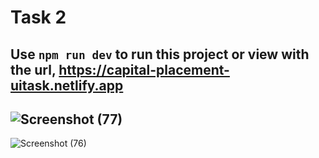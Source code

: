 # Task 2
Use `npm run dev` to run this project or view with the url, https://capital-placement-uitask.netlify.app
--
![Screenshot (77)](https://github.com/pysavantcodes/Capital-Placement-Task-2/assets/110984357/3de282e4-1685-4bc4-be47-43b32b887e44)
--
![Screenshot (76)](https://github.com/pysavantcodes/Capital-Placement-Task-2/assets/110984357/a8d5ab87-e3ea-43bc-ba49-372ce8692182)
